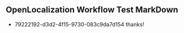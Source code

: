 ## OpenLocalization Workflow Test MarkDown
* 79222192-d3d2-4f15-9730-083c9da7d154 
thanks!<!--HONumber=Sep16_HO1-->